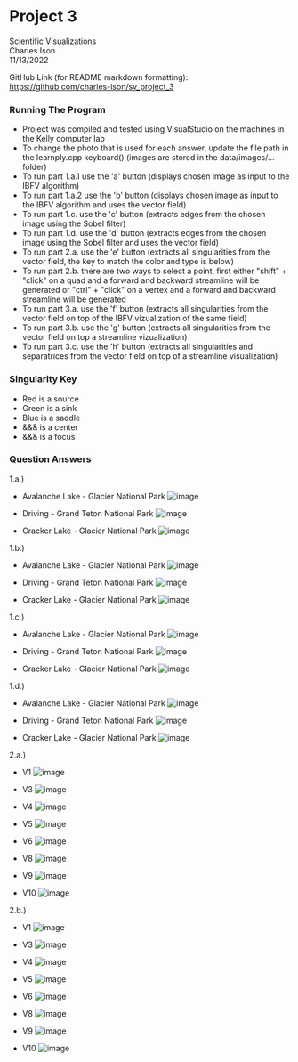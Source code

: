 # Project 3
Scientific Visualizations  
Charles Ison  
11/13/2022

GitHub Link (for README markdown formatting): https://github.com/charles-ison/sv_project_3

### Running The Program
* Project was compiled and tested using VisualStudio on the machines in the Kelly computer lab  
* To change the photo that is used for each answer, update the file path in the learnply.cpp keyboard() (images are stored in the data/images/... folder)
* To run part 1.a.1 use the 'a' button (displays chosen image as input to the IBFV algorithm)
* To run part 1.a.2 use the 'b' button (displays chosen image as input to the IBFV algorithm and uses the vector field)
* To run part 1.c. use the 'c' button (extracts edges from the chosen image using the Sobel filter)
* To run part 1.d. use the 'd' button (extracts edges from the chosen image using the Sobel filter and uses the vector field)
* To run part 2.a. use the 'e' button (extracts all singularities from the vector field, the key to match the color and type is below)
* To run part 2.b. there are two ways to select a point, first either "shift" + "click" on a quad and a forward and backward streamline will be generated or "ctrl" + "click" on a vertex and a forward and backward streamline will be generated
* To run part 3.a. use the 'f' button (extracts all singularities from the vector field on top of the IBFV vizualization of the same field)
* To run part 3.b. use the 'g' button (extracts all singularities from the vector field on top a streamline vizualization)
* To run part 3.c. use the 'h' button (extracts all singularities and separatrices from the vector field on top of a streamline visualization)

### Singularity Key
* Red is a source
* Green is a sink
* Blue is a saddle
* &&& is a center
* &&& is a focus

### Question Answers

1.a.) 

* Avalanche Lake - Glacier National Park 
![image](mountains1_part1a.png)

* Driving - Grand Teton National Park
![image](mountains2_part1a.png)

* Cracker Lake - Glacier National Park
![image](mountains3_part1a.png)
 
1.b.) 

* Avalanche Lake - Glacier National Park 
![image](mountains1_part1b.png)

* Driving - Grand Teton National Park
![image](mountains2_part1b.png)

* Cracker Lake - Glacier National Park
![image](mountains3_part1b.png)
 
1.c.) 

* Avalanche Lake - Glacier National Park 
![image](mountains1_part1c.png)

* Driving - Grand Teton National Park
![image](mountains2_part1c.png)

* Cracker Lake - Glacier National Park
![image](mountains3_part1c.png)
 
1.d.) 

* Avalanche Lake - Glacier National Park 
![image](mountains1_part1d.png)

* Driving - Grand Teton National Park
![image](mountains2_part1d.png)

* Cracker Lake - Glacier National Park
![image](mountains3_part1d.png)

2.a.)

* V1
![image](v1_2a.png)

* V3
![image](v3_2a.png)

* V4
![image](v4_2a.png)

* V5
![image](v5_2a.png)

* V6
![image](v6_2a.png)

* V8
![image](v8_2a.png)

* V9
![image](v9_2a.png)

* V10
![image](v10_2a.png)

2.b.)

* V1
![image](v1_2b.png)

* V3
![image](v3_2b.png)

* V4
![image](v4_2b.png)

* V5
![image](v5_2b.png)

* V6
![image](v6_2b.png)

* V8
![image](v8_2b.png)

* V9
![image](v9_2b.png)

* V10
![image](v10_2b.png)

